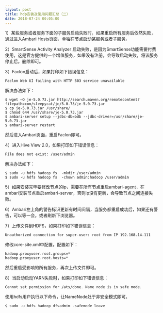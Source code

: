```yaml
---
layout: post
title: hdp安装及使用问题汇总（二）
date: 2018-07-24 00:05:00
---
```


1）某些服务或者服务下面的子服务启动失败时，如果重启所有服务后依然失败，通过进入Ambari Hosts页面，单独在节点启动某服务或者子服务。

2）SmartSense Activity Analyzer 启动失败，是因为SmartSense功能需要付费使用，这是官方提供的一个增值服务，如果没有注册，会导致启动失败，将该服务停止后，删除即可。

3）Faclon启动后，如果打印如下错误信息：

```
Faclon Web UI failing with HTTP 503 service unavailable
```

解决办法如下：

```
$ wget –O je-5.0.73.jar http://search.maven.org/remotecontent?filepath=com/sleepycat/je/5.0.73/je-5.0.73.jar
$ cp je-5.0.73.jar /usr/share/
$ chmod 644 /usr/share/je-5.0.73.jar
$ ambari-server setup --jdbc-db=bdb --jdbc-driver=/usr/share/je-5.0.73.jar
$ ambari-server restart
```

然后进入Ambari页面，重启Faclon即可。

4）进入Hive View 2.0，如果打印如下错误信息：

```
File does not exist: /user/admin
```

解决办法如下：

```
$ sudo -u hdfs hadoop fs  -mkdir /user/admin
$ sudo -u hdfs hadoop fs  -chown admin:hadoop /user/admin
```

5）如果安装完毕要修改节点的ip，需要在所有节点重启ambari-agent，在ambari安装节点重启ambari-server，否则ip没有更新，会导致节点之间连接失败。

6）Ambari左上角的警告标识更新有时间间隔，当服务都重启成功后，如果还有警告，可以等一会，或者刷新下浏览器。

7）上传文件到HDFS，如果打印如下错误信息：

```
Unauthorized connection for super-user: root from IP 192.168.14.111
```

修改core-site.xml中配置，配置如下：

```
hadoop.proxyuser.root.groups=*
hadoop.proxyuser.root.hosts=*
```

然后重启受影响的所有服务，再次上传文件即可。

8）当启动启动YARN失败时，如果打印如下错误信息：

```
Cannot set permission for /ats/done. Name node is in safe mode.
```

使用hdfs用户执行以下命令，让NameNode处于非安全模式即可。

```
$ sudo -u hdfs hadoop dfsadmin -safemode leave
```
